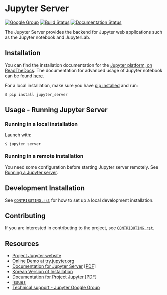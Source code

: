 # Jupyter Server

[![Google Group](https://img.shields.io/badge/-Google%20Group-lightgrey.svg)](https://groups.google.com/forum/#!forum/jupyter)
[![Build Status](https://travis-ci.org/jupyter/jupyter-server.svg?branch=master)](https://travis-ci.org/jupyter/jupyter-server)
[![Documentation Status](https://readthedocs.org/projects/jupyter-server/badge/?version=latest)](http://jupyter-server.readthedocs.io/en/latest/?badge=latest)

The Jupyter Server provides the backend for Jupyter web applications such as
the Jupyter notebook and JupyterLab.

## Installation

You can find the installation documentation for the
[Jupyter platform, on ReadTheDocs](https://jupyter.readthedocs.io/en/latest/install.html).
The documentation for advanced usage of Jupyter notebook can be found
[here](https://jupyter-server.readthedocs.io/en/latest/).

For a local installation, make sure you have
[pip installed](https://pip.readthedocs.io/en/stable/installing/) and run:

    $ pip install jupyter_server

## Usage - Running Jupyter Server

### Running in a local installation

Launch with:

    $ jupyter server

### Running in a remote installation

You need some configuration before starting Jupyter server remotely. See [Running a Jupyter server](http://jupyter-server.readthedocs.io/en/stable/public_server.html).

## Development Installation

See [`CONTRIBUTING.rst`](CONTRIBUTING.rst) for how to set up a local development installation.

## Contributing

If you are interested in contributing to the project, see [`CONTRIBUTING.rst`](CONTRIBUTING.rst).

## Resources
- [Project Jupyter website](https://jupyter.org)
- [Online Demo at try.jupyter.org](https://try.jupyter.org)
- [Documentation for Jupyter Server](https://jupyter-server.readthedocs.io/en/latest/) [[PDF](https://media.readthedocs.org/pdf/jupyter-server/latest/jupyter-server.pdf)]
- [Korean Version of Installation](https://github.com/ChungJooHo/Jupyter_Kor_doc/)
- [Documentation for Project Jupyter](https://jupyter.readthedocs.io/en/latest/index.html) [[PDF](https://media.readthedocs.org/pdf/jupyter/latest/jupyter.pdf)]
- [Issues](https://github.com/jupyter/jupyter-server/issues)
- [Technical support - Jupyter Google Group](https://groups.google.com/forum/#!forum/jupyter)
